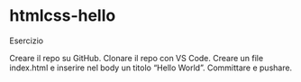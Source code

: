 htmlcss-hello
===
Esercizio

Creare il repo su GitHub.
Clonare il repo con VS Code.
Creare un file index.html e inserire nel body un titolo “Hello World”.
Committare e pushare.